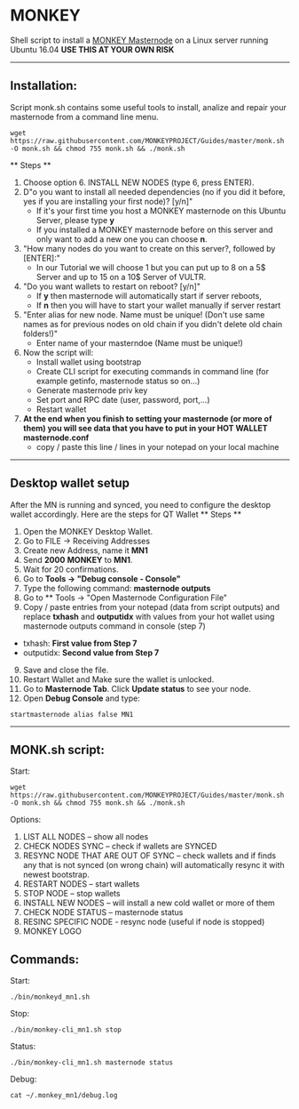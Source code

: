 # MONKEY
Shell script to install a [MONKEY Masternode](https://www.monkey.vision/) on a Linux server running Ubuntu 16.04
**USE THIS AT YOUR OWN RISK**
***
## Installation:
Script monk.sh contains some useful tools to install, analize and repair your masternode from a command line menu.
```
wget https://raw.githubusercontent.com/MONKEYPROJECT/Guides/master/monk.sh -O monk.sh && chmod 755 monk.sh && ./monk.sh
```
** Steps **
1. Choose option 6. INSTALL NEW NODES (type 6, press ENTER).
2. D"o you want to install all needed dependencies (no if you did it before, yes if you are installing your first node)? [y/n]"
   * If it's your first time you host a MONKEY masternode on this Ubuntu Server, please type **y** 
   * If you installed a MONKEY masternode before on this server and only want to add a new one you can choose **n**.
3. "How many nodes do you want to create on this server?, followed by [ENTER]:"
   * In our Tutorial we will choose 1 but you can put up to 8 on a 5$ Server and up to 15 on a 10$ Server of VULTR.   
4. "Do you want wallets to restart on reboot? [y/n]"
   * If **y** then masternode will automatically start if server reboots,
   * If **n** then you will have to start your wallet manually if server restart
5. "Enter alias for new node. Name must be unique! (Don't use same names as for previous nodes on old chain if you didn't delete old chain folders!)"
   * Enter name of your masterndoe (Name must be unique!)
6. Now the script will:
   * Install wallet using bootstrap
   * Create CLI script for executing commands in command line (for example getinfo, masternode status so on…)
   * Generate masternode priv key
   * Set port and RPC date (user, password, port,…)
   * Restart wallet   
7. **At the end when you finish to setting your masternode (or more of them) you will see data that you have to put in your HOT WALLET masternode.conf**
   * copy / paste this line / lines in your notepad on your local machine
***

## Desktop wallet setup

After the MN is running and synced, you need to configure the desktop wallet accordingly. Here are the steps for QT Wallet
** Steps **
1. Open the MONKEY Desktop Wallet.
2. Go to FILE -> Receiving Addresses
3. Create new Address, name it **MN1**
4. Send **2000** **MONKEY** to **MN1**.
5. Wait for 20 confirmations.
6. Go to **Tools -> "Debug console - Console"**
7. Type the following command: **masternode outputs**
8. Go to  ** Tools -> "Open Masternode Configuration File"
9. Copy / paste entries from your notepad (data from script outputs) and replace **txhash** and **outputidx** with values from your hot wallet using masternode outputs command in console (step 7)
* txhash: **First value from Step 7**
* outputidx:  **Second value from Step 7**
9. Save and close the file.
10. Restart Wallet and Make sure the wallet is unlocked.
11. Go to **Masternode Tab**. Click **Update status** to see your node.
12. Open **Debug Console** and type:
```
startmasternode alias false MN1
```
***

## MONK.sh script:
Start: 	
```
wget https://raw.githubusercontent.com/MONKEYPROJECT/Guides/master/monk.sh -O monk.sh && chmod 755 monk.sh && ./monk.sh
```
 
Options:
1. LIST ALL NODES – show all nodes
2. CHECK NODES SYNC – check if wallets are SYNCED
3. RESYNC NODE THAT ARE OUT OF SYNC – check wallets and if finds any that is not synced (on wrong chain) will automatically resync it with newest bootstrap.
4. RESTART NODES – start wallets
5. STOP NODE – stop wallets
6. INSTALL NEW NODES – will install a new cold wallet or more of them
7. CHECK NODE STATUS – masternode status
8. RESINC SPECIFIC NODE - resync node (useful if node is stopped)
9. MONKEY LOGO

## Commands:
Start: 	
```
./bin/monkeyd_mn1.sh
```
Stop:	
```
./bin/monkey-cli_mn1.sh stop
```
Status:	
```
./bin/monkey-cli_mn1.sh masternode status
```
Debug:	
```
cat ~/.monkey_mn1/debug.log
```
